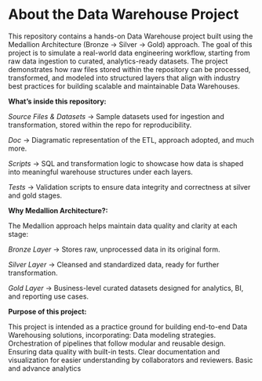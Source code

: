 # About the Data Warehouse Project
This repository contains a hands-on Data Warehouse project built using the Medallion Architecture (Bronze → Silver → Gold) approach. The goal of this project is to simulate a real-world data engineering workflow, starting from raw data ingestion to curated, analytics-ready datasets. The project demonstrates how raw files stored within the repository can be processed, transformed, and modeled into structured layers that align with industry best practices for building scalable and maintainable Data Warehouses.



**What’s inside this repository:**

_Source Files & Datasets_ → Sample datasets used for ingestion and transformation, stored within the repo for reproducibility.

_Doc_ → Diagramatic representation of the ETL, approach adopted, and much more.

_Scripts_ → SQL and transformation logic to showcase how data is shaped into meaningful warehouse structures under each layers.

_Tests_ → Validation scripts to ensure data integrity and correctness at silver and gold stages.



**Why Medallion Architecture?:**

The Medallion approach helps maintain data quality and clarity at each stage:

_Bronze Layer_ → Stores raw, unprocessed data in its original form.

_Silver Layer_ → Cleansed and standardized data, ready for further transformation.

_Gold Layer_ → Business-level curated datasets designed for analytics, BI, and reporting use cases.



**Purpose of this project:**

This project is intended as a practice ground for building end-to-end Data Warehousing solutions, incorporating:
Data modeling strategies.
Orchestration of pipelines that follow modular and reusable design.
Ensuring data quality with built-in tests.
Clear documentation and visualization for easier understanding by collaborators and reviewers.
Basic and advance analytics
